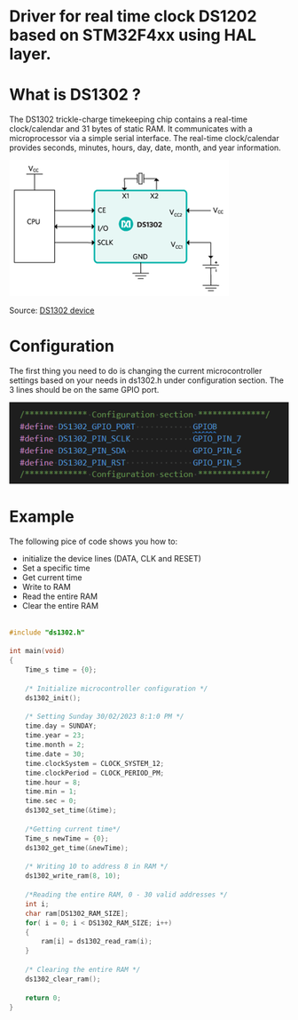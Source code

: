 # Driver for real time clock DS1202 based on STM32F4xx using HAL layer.
# What is DS1302 ?

The DS1302 trickle-charge timekeeping chip contains a real-time clock/calendar and 31 bytes of static RAM. It communicates with a microprocessor via a simple serial interface. The real-time clock/calendar provides seconds, minutes, hours, day, date, month, and year information.

![ds1302 block diagram](/docs/img/blockDiagram.png)

Source: [DS1302 device](https://www.analog.com/en/products/ds1302.html#:~:text=The%20DS1302%20trickle%2Dcharge%20timekeeping,%2C%20month%2C%20and%20year%20information.)

# Configuration 

The first thing you need to do is changing the current microcontroller settings 
based on your needs in ds1302.h under configuration
section. The 3 lines should be on the same GPIO port.

![configuration](/docs/configuration.png)

# Example

The following pice of code shows you how to:

* initialize the device lines (DATA, CLK and RESET)
* Set a specific time
* Get current time
* Write to RAM 
* Read the entire RAM
* Clear the entire RAM

```c

#include "ds1302.h"

int main(void)
{
    Time_s time = {0};

    /* Initialize microcontroller configuration */
    ds1302_init();

    /* Setting Sunday 30/02/2023 8:1:0 PM */
    time.day = SUNDAY;
    time.year = 23;
    time.month = 2;
    time.date = 30;
    time.clockSystem = CLOCK_SYSTEM_12;
    time.clockPeriod = CLOCK_PERIOD_PM;
    time.hour = 8;
    time.min = 1;
    time.sec = 0;
    ds1302_set_time(&time);

    /*Getting current time*/
    Time_s newTime = {0};
    ds1302_get_time(&newTime); 

    /* Writing 10 to address 8 in RAM */
    ds1302_write_ram(8, 10);

    /*Reading the entire RAM, 0 - 30 valid addresses */
    int i;
    char ram[DS1302_RAM_SIZE];
    for( i = 0; i < DS1302_RAM_SIZE; i++)
    {
        ram[i] = ds1302_read_ram(i);
    }

    /* Clearing the entire RAM */
    ds1302_clear_ram();

    return 0;
}
```

